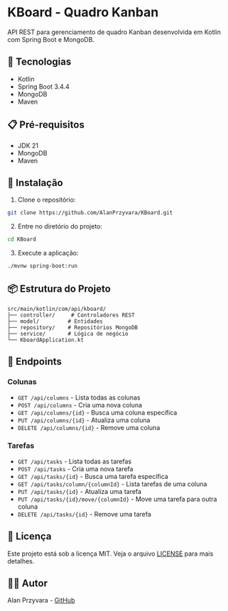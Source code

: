 # KBoard - Quadro Kanban

API REST para gerenciamento de quadro Kanban desenvolvida em Kotlin com Spring Boot e MongoDB.

## 🚀 Tecnologias

- Kotlin
- Spring Boot 3.4.4
- MongoDB
- Maven

## 📋 Pré-requisitos

- JDK 21
- MongoDB
- Maven

## 🔧 Instalação

1. Clone o repositório:
```bash
git clone https://github.com/AlanPrzyvara/KBoard.git
```

2. Entre no diretório do projeto:
```bash
cd KBoard
```

3. Execute a aplicação:
```bash
./mvnw spring-boot:run
```

## 📦 Estrutura do Projeto

```
src/main/kotlin/com/api/kboard/
├── controller/     # Controladores REST
├── model/         # Entidades
├── repository/    # Repositórios MongoDB
├── service/       # Lógica de negócio
└── KboardApplication.kt
```

## 🔌 Endpoints

### Colunas

- `GET /api/columns` - Lista todas as colunas
- `POST /api/columns` - Cria uma nova coluna
- `GET /api/columns/{id}` - Busca uma coluna específica
- `PUT /api/columns/{id}` - Atualiza uma coluna
- `DELETE /api/columns/{id}` - Remove uma coluna

### Tarefas

- `GET /api/tasks` - Lista todas as tarefas
- `POST /api/tasks` - Cria uma nova tarefa
- `GET /api/tasks/{id}` - Busca uma tarefa específica
- `GET /api/tasks/column/{columnId}` - Lista tarefas de uma coluna
- `PUT /api/tasks/{id}` - Atualiza uma tarefa
- `PUT /api/tasks/{id}/move/{columnId}` - Move uma tarefa para outra coluna
- `DELETE /api/tasks/{id}` - Remove uma tarefa

## 📝 Licença

Este projeto está sob a licença MIT. Veja o arquivo [LICENSE](LICENSE) para mais detalhes.

## 👨‍💻 Autor

Alan Przyvara - [GitHub](https://github.com/AlanPrzyvara) 